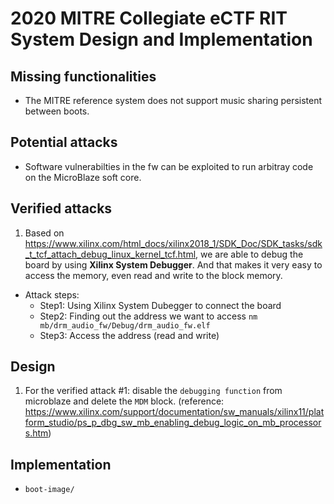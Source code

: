 # 2020 MITRE Collegiate eCTF RIT System Design and Implementation

## Missing functionalities

 * The MITRE reference system does not support music sharing persistent between boots.

## Potential attacks

 * Software vulnerabilties in the fw can be exploited to run arbitray code on the MicroBlaze soft core.

 ## Verified attacks

 1. Based on https://www.xilinx.com/html_docs/xilinx2018_1/SDK_Doc/SDK_tasks/sdk_t_tcf_attach_debug_linux_kernel_tcf.html, we are able to debug the board by using **Xilinx System Debugger**. And that makes it very easy to access the memory, even read and write to the block memory.
 * Attack steps:
    * Step1: Using Xilinx System Dubegger to connect the board
    * Step2: Finding out the address we want to access
    `nm mb/drm_audio_fw/Debug/drm_audio_fw.elf`
    * Step3: Access the address (read and write)

## Design

 1. For the verified attack #1: disable the `debugging function` from microblaze and delete the `MDM` block. (reference: https://www.xilinx.com/support/documentation/sw_manuals/xilinx11/platform_studio/ps_p_dbg_sw_mb_enabling_debug_logic_on_mb_processors.htm)

## Implementation

 * `boot-image/` 
